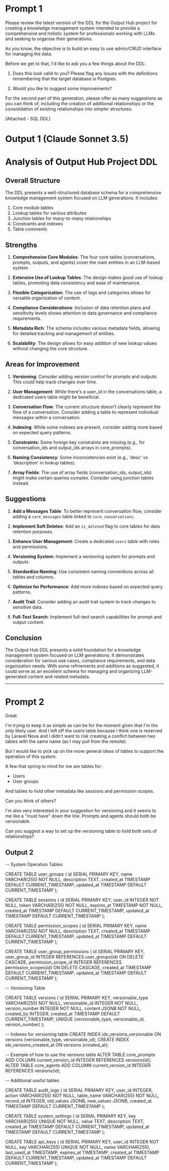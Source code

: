 #  Prompt  1

Please review the latest version of the DDL for the Output Hub project for creating a knowledge management system intended to provide a comprehensive and holistic system for professionals working with LLMs and seeking to organise their generations. 

As you know, the objective is to build an easy to use admin/CRUD interface for managing the data.

Before we get to that, I'd like to ask you a few things about the DDL:

1) Does this look valid to you? Please flag any issues with the definitions remembering that the target database is Postgres.

2) Would you like to suggest some improvements?

For the second part of this generation, please offer as many suggestions as you can think of, including the creation of additional relationships or the consolidation of existing relationships into simpler structures.

[Attached - SQL DDL]

# Output 1 (Claude Sonnet 3.5)

# Analysis of Output Hub Project DDL

## Overall Structure

The DDL presents a well-structured database schema for a comprehensive knowledge management system focused on LLM generations. It includes:

1. Core module tables
2. Lookup tables for various attributes
3. Junction tables for many-to-many relationships
4. Constraints and indexes
5. Table comments

## Strengths

1. **Comprehensive Core Modules**: The four core tables (conversations, prompts, outputs, and agents) cover the main entities in an LLM-based system.

2. **Extensive Use of Lookup Tables**: The design makes good use of lookup tables, promoting data consistency and ease of maintenance.

3. **Flexible Categorization**: The use of tags and categories allows for versatile organization of content.

4. **Compliance Considerations**: Inclusion of data retention plans and sensitivity levels shows attention to data governance and compliance requirements.

5. **Metadata Rich**: The schema includes various metadata fields, allowing for detailed tracking and management of entities.

6. **Scalability**: The design allows for easy addition of new lookup values without changing the core structure.

## Areas for Improvement

1. **Versioning**: Consider adding version control for prompts and outputs. This could help track changes over time.

2. **User Management**: While there's a user_id in the conversations table, a dedicated users table might be beneficial.

3. **Conversation Flow**: The current structure doesn't clearly represent the flow of a conversation. Consider adding a table to represent individual messages within a conversation.

4. **Indexing**: While some indexes are present, consider adding more based on expected query patterns.

5. **Constraints**: Some foreign key constraints are missing (e.g., for conversation_ids and output_ids arrays in core_prompts).

6. **Naming Consistency**: Some inconsistencies exist (e.g., 'desc' vs 'description' in lookup tables).

7. **Array Fields**: The use of array fields (conversation_ids, output_ids) might make certain queries complex. Consider using junction tables instead.

## Suggestions

1. **Add a Messages Table**: To better represent conversation flow, consider adding a `core_messages` table linked to `core_conversations`.

2. **Implement Soft Deletes**: Add an `is_deleted` flag to core tables for data retention purposes.

3. **Enhance User Management**: Create a dedicated `users` table with roles and permissions.

4. **Versioning System**: Implement a versioning system for prompts and outputs.

5. **Standardize Naming**: Use consistent naming conventions across all tables and columns.

6. **Optimize for Performance**: Add more indexes based on expected query patterns.

7. **Audit Trail**: Consider adding an audit trail system to track changes to sensitive data.

8. **Full-Text Search**: Implement full-text search capabilities for prompt and output content.

## Conclusion

The Output Hub DDL presents a solid foundation for a knowledge management system focused on LLM generations. It demonstrates consideration for various use cases, compliance requirements, and data organization needs. With some refinements and additions as suggested, it could serve as an excellent schema for managing and organizing LLM-generated content and related metadata.

---

# Prompt 2

Great. 

I'm trying to keep it as simple as can be for the moment given that I'm the only likely user. And I left off the users table because I think one is reserved by Laravel Nova and I didn't want to risk creating a conflict between two tables with the same name (as I may pull from the remote).

But I would like to pick up on the more general ideas of tables to support the operation of this system.

A few that spring to mind for me are tables for:

- Users
- User groups

And tables to hold other metadata like sessions and permission scopes. 

Can you think of others?

I'm also very interested in your suggestion for versioning and it seems to me like a "must have" down the line. Prompts and agents should both be versionable. 

Can you suggest a way to set up the versioning table to hold both sets of relationships?

## Output 2

-- System Operation Tables

CREATE TABLE user_groups (
    id SERIAL PRIMARY KEY,
    name VARCHAR(255) NOT NULL,
    description TEXT,
    created_at TIMESTAMP DEFAULT CURRENT_TIMESTAMP,
    updated_at TIMESTAMP DEFAULT CURRENT_TIMESTAMP
);

CREATE TABLE sessions (
    id SERIAL PRIMARY KEY,
    user_id INTEGER NOT NULL,
    token VARCHAR(255) NOT NULL,
    expires_at TIMESTAMP NOT NULL,
    created_at TIMESTAMP DEFAULT CURRENT_TIMESTAMP,
    updated_at TIMESTAMP DEFAULT CURRENT_TIMESTAMP
);

CREATE TABLE permission_scopes (
    id SERIAL PRIMARY KEY,
    name VARCHAR(255) NOT NULL,
    description TEXT,
    created_at TIMESTAMP DEFAULT CURRENT_TIMESTAMP,
    updated_at TIMESTAMP DEFAULT CURRENT_TIMESTAMP
);

CREATE TABLE user_group_permissions (
    id SERIAL PRIMARY KEY,
    user_group_id INTEGER REFERENCES user_groups(id) ON DELETE CASCADE,
    permission_scope_id INTEGER REFERENCES permission_scopes(id) ON DELETE CASCADE,
    created_at TIMESTAMP DEFAULT CURRENT_TIMESTAMP,
    updated_at TIMESTAMP DEFAULT CURRENT_TIMESTAMP
);

-- Versioning Table

CREATE TABLE versions (
    id SERIAL PRIMARY KEY,
    versionable_type VARCHAR(255) NOT NULL,
    versionable_id INTEGER NOT NULL,
    version_number INTEGER NOT NULL,
    content JSONB NOT NULL,
    created_by INTEGER,
    created_at TIMESTAMP DEFAULT CURRENT_TIMESTAMP,
    UNIQUE (versionable_type, versionable_id, version_number)
);

-- Indexes for versioning table
CREATE INDEX idx_versions_versionable ON versions (versionable_type, versionable_id);
CREATE INDEX idx_versions_created_at ON versions (created_at);

-- Example of how to use the versions table
ALTER TABLE core_prompts ADD COLUMN current_version_id INTEGER REFERENCES versions(id);
ALTER TABLE core_agents ADD COLUMN current_version_id INTEGER REFERENCES versions(id);

-- Additional useful tables

CREATE TABLE audit_logs (
    id SERIAL PRIMARY KEY,
    user_id INTEGER,
    action VARCHAR(255) NOT NULL,
    table_name VARCHAR(255) NOT NULL,
    record_id INTEGER,
    old_values JSONB,
    new_values JSONB,
    created_at TIMESTAMP DEFAULT CURRENT_TIMESTAMP
);

CREATE TABLE system_settings (
    id SERIAL PRIMARY KEY,
    key VARCHAR(255) UNIQUE NOT NULL,
    value TEXT,
    description TEXT,
    created_at TIMESTAMP DEFAULT CURRENT_TIMESTAMP,
    updated_at TIMESTAMP DEFAULT CURRENT_TIMESTAMP
);

CREATE TABLE api_keys (
    id SERIAL PRIMARY KEY,
    user_id INTEGER NOT NULL,
    key VARCHAR(255) UNIQUE NOT NULL,
    name VARCHAR(255),
    last_used_at TIMESTAMP,
    expires_at TIMESTAMP,
    created_at TIMESTAMP DEFAULT CURRENT_TIMESTAMP,
    updated_at TIMESTAMP DEFAULT CURRENT_TIMESTAMP
);
